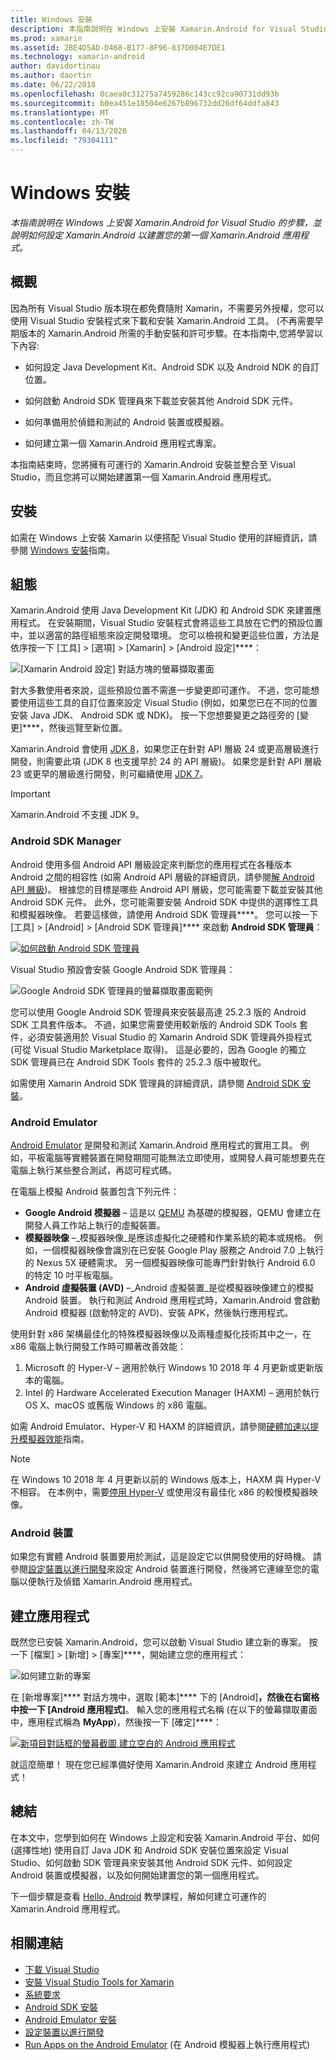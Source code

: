 ```yaml
---
title: Windows 安裝
description: 本指南說明在 Windows 上安裝 Xamarin.Android for Visual Studio 的步驟，並說明如何設定 Xamarin.Android 以建置您的第一個 Xamarin.Android 應用程式。
ms.prod: xamarin
ms.assetid: 2BE4D5AD-D468-B177-8F96-837D084E7DE1
ms.technology: xamarin-android
author: davidortinau
ms.author: daortin
ms.date: 06/22/2018
ms.openlocfilehash: 0caea0c31275a7459286c143cc92ca90731dd93b
ms.sourcegitcommit: b0ea451e18504e6267b896732dd26df64ddfa843
ms.translationtype: MT
ms.contentlocale: zh-TW
ms.lasthandoff: 04/13/2020
ms.locfileid: "79304111"
---
```

# <a name="windows-installation"></a>Windows 安裝

_本指南說明在 Windows 上安裝 Xamarin.Android for Visual Studio 的步驟，並說明如何設定 Xamarin.Android 以建置您的第一個 Xamarin.Android 應用程式。_

## <a name="overview"></a>概觀

因為所有 Visual Studio 版本現在都免費隨附 Xamarin，不需要另外授權，您可以使用 Visual Studio 安裝程式來下載和安裝 Xamarin.Android 工具。
(不再需要早期版本的 Xamarin.Android 所需的手動安裝和許可步驟。在本指南中,您將學習以下內容:

- 如何設定 Java Development Kit、Android SDK 以及 Android NDK 的自訂位置。

- 如何啟動 Android SDK 管理員來下載並安裝其他 Android SDK 元件。

- 如何準備用於偵錯和測試的 Android 裝置或模擬器。

- 如何建立第一個 Xamarin.Android 應用程式專案。

本指南結束時，您將擁有可運行的 Xamarin.Android 安裝並整合至 Visual Studio，而且您將可以開始建置第一個 Xamarin.Android 應用程式。

## <a name="installation"></a>安裝

如需在 Windows 上安裝 Xamarin 以便搭配 Visual Studio 使用的詳細資訊，請參閱 [Windows 安裝](~/get-started/installation/windows.md)指南。

## <a name="configuration"></a>組態

Xamarin.Android 使用 Java Development Kit (JDK) 和 Android SDK 來建置應用程式。 在安裝期間，Visual Studio 安裝程式會將這些工具放在它們的預設位置中，並以適當的路徑組態來設定開發環境。 您可以檢視和變更這些位置，方法是依序按一下 [工具] > [選項] > [Xamarin] > [Android 設定]****：

![[Xamarin Android 設定] 對話方塊的螢幕擷取畫面](windows-images/07-settings.png)

對大多數使用者來說，這些預設位置不需進一步變更即可運作。 不過，您可能想要使用這些工具的自訂位置來設定 Visual Studio (例如，如果您已在不同的位置安裝 Java JDK、 Android SDK 或 NDK)。 按一下您想要變更之路徑旁的 [變更]****，然後巡覽至新位置。

Xamarin.Android 會使用 [JDK 8](https://www.oracle.com/technetwork/java/javase/downloads/jdk8-downloads-2133151.html)，如果您正在針對 API 層級 24 或更高層級進行開發，則需要此項 (JDK 8 也支援早於 24 的 API 層級)。 如果您是針對 API 層級 23 或更早的層級進行開發，則可繼續使用 [JDK 7](https://www.oracle.com/technetwork/java/javase/downloads/jdk7-downloads-1880260.html)。

> [!IMPORTANT]
> Xamarin.Android 不支援 JDK 9。

### <a name="android-sdk-manager"></a>Android SDK Manager

Android 使用多個 Android API 層級設定來判斷您的應用程式在各種版本 Android 之間的相容性 (如需 Android API 層級的詳細資訊，請參閱[解 Android API 層級](~/android/app-fundamentals/android-api-levels.md))。
根據您的目標是哪些 Android API 層級，您可能需要下載並安裝其他 Android SDK 元件。 此外，您可能需要安裝 Android SDK 中提供的選擇性工具和模擬器映像。 若要這樣做，請使用 Android SDK 管理員****。 您可以按一下 [工具] > [Android] > [Android SDK 管理員]**** 來啟動 **Android SDK 管理員**：

[![如何啟動 Android SDK 管理員](windows-images/08-sdk-manager-sml.png)](windows-images/08-sdk-manager.png#lightbox)

Visual Studio 預設會安裝 Google Android SDK 管理員：

![Google Android SDK 管理員的螢幕擷取畫面範例](windows-images/09-google-sdk-manager.png)

您可以使用 Google Android SDK 管理員來安裝最高達 25.2.3 版的 Android SDK 工具套件版本。 不過，如果您需要使用較新版的 Android SDK Tools 套件，必須安裝適用於 Visual Studio 的 Xamarin Android SDK 管理員外掛程式 (可從 Visual Studio Marketplace 取得)。 這是必要的，因為 Google 的獨立 SDK 管理員已在 Android SDK Tools 套件的 25.2.3 版中被取代。 

如需使用 Xamarin Android SDK 管理員的詳細資訊，請參閱 [Android SDK 安裝](~/android/get-started/installation/android-sdk.md)。

### <a name="android-emulator"></a>Android Emulator

[Android Emulator](https://developer.android.com/studio/run/emulator) 是開發和測試 Xamarin.Android 應用程式的實用工具。 例如，平板電腦等實體裝置在開發期間可能無法立即使用，或開發人員可能想要先在電腦上執行某些整合測試，再認可程式碼。

在電腦上模擬 Android 裝置包含下列元件：

- **Google Android 模擬器** &ndash; 這是以 [QEMU](https://www.qemu.org/) 為基礎的模擬器，QEMU 會建立在開發人員工作站上執行的虛擬裝置。
- **模擬器映像** &ndash;_模擬器映像_是應該虛擬化之硬體和作業系統的範本或規格。 例如，一個模擬器映像會識別在已安裝 Google Play 服務之 Android 7.0 上執行的 Nexus 5X 硬體需求。 另一個模擬器映像可能專門針對執行 Android 6.0 的特定 10 吋平板電腦。
- **Android 虛擬裝置 (AVD)** &ndash;_Android 虛擬裝置_是從模擬器映像建立的模擬 Android 裝置。 執行和測試 Android 應用程式時，Xamarin.Android 會啟動 Android 模擬器 (啟動特定的 AVD)、安裝 APK，然後執行應用程式。

使用針對 x86 架構最佳化的特殊模擬器映像以及兩種虛擬化技術其中之一，在 x86 電腦上執行開發工作時可顯著改善效能：

1. Microsoft 的 Hyper-V &ndash; 適用於執行 Windows 10 2018 年 4 月更新或更新版本的電腦。
2. Intel 的 Hardware Accelerated Execution Manager (HAXM) &ndash; 適用於執行 OS X、macOS 或舊版 Windows 的 x86 電腦。

如需 Android Emulator、Hyper-V 和 HAXM 的詳細資訊，請參閱[硬體加速以提升模擬器效能](~/android/get-started/installation/android-emulator/hardware-acceleration.md)指南。

> [!NOTE]
> 在 Windows 10 2018 年 4 月更新以前的 Windows 版本上，HAXM 與 Hyper-V 不相容。 在本例中，需要[停用 Hyper-V](~/android/get-started/installation/android-emulator/troubleshooting.md#disable-hyperv) 或使用沒有最佳化 x86 的較慢模擬器映像。

<a name="device" />

### <a name="android-device"></a>Android 裝置

如果您有實體 Android 裝置要用於測試，這是設定它以供開發使用的好時機。 請參閱[設定裝置以進行開發](~/android/get-started/installation/set-up-device-for-development.md)來設定 Android 裝置進行開發，然後將它連線至您的電腦以便執行及偵錯 Xamarin.Android 應用程式。

## <a name="create-an-application"></a>建立應用程式

既然您已安裝 Xamarin.Android，您可以啟動 Visual Studio 建立新的專案。 按一下 [檔案] > [新增] > [專案]****，開始建立您的應用程式：

![如何建立新的專案](windows-images/10-new-project.png)

在 [新增專案]**** 對話方塊中，選取 [範本]**** 下的 [Android]****，然後在右窗格中按一下 [Android 應用程式]****。 輸入您的應用程式名稱 (在以下的螢幕擷取畫面中，應用程式稱為 **MyApp**)，然後按一下 [確定]****：

[![新項目對話框的螢幕截圖,建立空白的 Android 應用程式](windows-images/11-first-app-sml.w157.png)](windows-images/11-first-app.w157.png#lightbox)

就這麼簡單！ 現在您已經準備好使用 Xamarin.Android 來建立 Android 應用程式！

## <a name="summary"></a>總結

在本文中，您學到如何在 Windows 上設定和安裝 Xamarin.Android 平台、如何 (選擇性地) 使用自訂 Java JDK 和 Android SDK 安裝位置來設定 Visual Studio、如何啟動 SDK 管理員來安裝其他 Android SDK 元件、如何設定 Android 裝置或模擬器，以及如何開始建置您的第一個應用程式。

下一個步驟是查看 [Hello, Android](~/android/get-started/hello-android/index.md) 教學課程，解如何建立可運作的 Xamarin.Android 應用程式。

## <a name="related-links"></a>相關連結

- [下載 Visual Studio](https://visualstudio.microsoft.com/vs/)
- [安裝 Visual Studio Tools for Xamarin](~/get-started/installation/windows.md)
- [系統要求](~/cross-platform/get-started/requirements.md)
- [Android SDK 安裝](~/android/get-started/installation/android-sdk.md)
- [Android Emulator 安裝](~/android/get-started/installation/android-emulator/index.md)
- [設定裝置以進行開發](~/android/get-started/installation/set-up-device-for-development.md)
- [Run Apps on the Android Emulator](https://developer.android.com/studio/run/emulator#Requirements) (在 Android 模擬器上執行應用程式)
